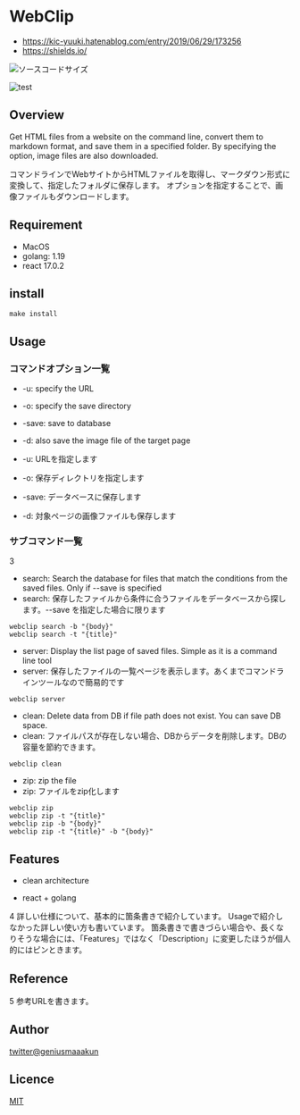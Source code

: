 # WebClip
* https://kic-yuuki.hatenablog.com/entry/2019/06/29/173256
* https://shields.io/

![ソースコードサイズ](https://img.shields.io/github/languages/code-size/geniusmaaakun/webclip)


![test](./frontend/public/favicon.ico)


## Overview
Get HTML files from a website on the command line, convert them to markdown format, and save them in a specified folder.
By specifying the option, image files are also downloaded.

コマンドラインでWebサイトからHTMLファイルを取得し、マークダウン形式に変換して、指定したフォルダに保存します。
オプションを指定することで、画像ファイルもダウンロードします。


## Requirement
- MacOS
- golang: 1.19
- react 17.0.2

## install
```
make install
```

## Usage
### コマンドオプション一覧
* -u: specify the URL
* -o: specify the save directory
* -save: save to database
* -d: also save the image file of the target page

* -u: URLを指定します
* -o: 保存ディレクトリを指定します
* -save: データベースに保存します
* -d: 対象ページの画像ファイルも保存します

###  サブコマンド一覧
3

* search: Search the database for files that match the conditions from the saved files. Only if --save is specified
* search: 保存したファイルから条件に合うファイルをデータベースから探します。--save を指定した場合に限ります
```
webclip search -b "{body}"
webclip search -t "{title}"
```

* server: Display the list page of saved files. Simple as it is a command line tool
* server: 保存したファイルの一覧ページを表示します。あくまでコマンドラインツールなので簡易的です
```
webclip server
```

* clean: Delete data from DB if file path does not exist. You can save DB space.
* clean: ファイルパスが存在しない場合、DBからデータを削除します。DBの容量を節約できます。
```
webclip clean
```

* zip: zip the file
* zip: ファイルをzip化します
```
webclip zip
webclip zip -t "{title}"
webclip zip -b "{body}"
webclip zip -t "{title}" -b "{body}"
```



## Features

- clean architecture

- react + golang



4
詳しい仕様について、基本的に箇条書きで紹介しています。
Usageで紹介しなかった詳しい使い方も書いています。
箇条書きで書きづらい場合や、長くなりそうな場合には、「Features」ではなく「Description」に変更したほうが個人的にはピンときます。

## Reference
5
参考URLを書きます。



## Author

[twitter@geniusmaaakun](https://twitter.com/geniusmaaakun)

## Licence

[MIT](https://opensource.org/license/mit/)

